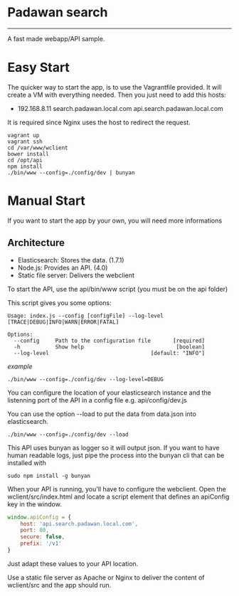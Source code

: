# Padawan search
--------------------------------------------------------------------------------

A fast made webapp/API sample.


# Easy Start
The quicker way to start the app, is to use the Vagrantfile provided. It will
create a VM with everything needed. Then you just need to add this hosts:
 - 192.168.8.11 search.padawan.local.com api.search.padawan.local.com

It is required since Nginx uses the host to redirect the request.

```shell
vagrant up
vagrant ssh
cd /var/www/wclient
bower install
cd /opt/api
npm install
./bin/www --config=./config/dev | bunyan
```

# Manual Start

If you want to start the app by your own, you will need more informations

## Architecture
 - Elasticsearch: Stores the data. (1.7.1)
 - Node.js: Provides an API. (4.0)
 - Static file server: Delivers the webclient

To start the API, use the api/bin/www script (you must be on the api folder)

This script gives you some options:

```
Usage: index.js --config [configFile] --log-level [TRACE|DEBUG|INFO|WARN|ERROR|FATAL]

Options:
  --config     Path to the configuration file       [required]
  -h           Show help                             [boolean]
  --log-level                                [default: "INFO"]
```

*example*
```shell
./bin/www --config=./config/dev --log-level=DEBUG
```

You can configure the location of your elasticsearch instance and the
listenning port of the API in a config file e.g. api/config/dev.js

You can use the option --load to put the data from data.json into elasticsearch.

```shell
./bin/www --config=./config/dev --load
```

This API uses bunyan as logger so it will output json. If you want to have human readable logs, just pipe the process into the bunyan cli that can be installed with

```shell
sudo npm install -g bunyan
```

When your API is running, you'll have to configure the webclient. Open the wclient/src/index.html and locate a script element that defines an apiConfig key in the window.

```js
window.apiConfig = {
    host: 'api.search.padawan.local.com',
    port: 80,
    secure: false,
    prefix: '/v1'
}
```

Just adapt these values to your API location.

Use a static file server as Apache or Nginx to deliver the content of wclient/src and the app should run.
